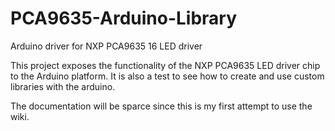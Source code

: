 # PCA9635-Arduino-Library
Arduino driver for NXP PCA9635 16 LED driver

This project exposes the functionality of the NXP PCA9635 LED driver chip to the Arduino platform. It is also a test to see how to create
and use custom libraries with the arduino.

The documentation will be sparce
since this is my first attempt to use the wiki.


